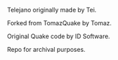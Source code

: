 Telejano originally made by Tei.

Forked from TomazQuake by Tomaz.

Original Quake code by ID Software.

Repo for archival purposes.
